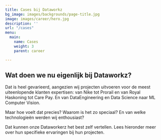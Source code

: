 ```yaml
---
title: Cases bij Dataworkz
bg_image: images/backgrounds/page-title.jpg
image: images/career/hero.jpg
description: ''
url: "/cases"
menu:
  main:
    name: Cases
    weight: 3
    parent: career

---
```

## Wat doen we nu eigenlijk bij Dataworkz?

Dat is heel gevarieerd, aangezien wij projecten uitvoeren voor de meest uiteenlopende klanten expertisen: van Nike tot Prorail en van Royal Haskoning tot Care Pay. En van DataEngineering en Data Science naar ML Computer Vision. 

Maar hoe voelt dat precies? Waarom is het zo speciaal? En van welke technologieën werden wij enthousiast? 

Dat kunnen onze Dataworkerz het best zelf vertellen. Lees hieronder meer over hun specifieke ervaringen bij hun projecten.